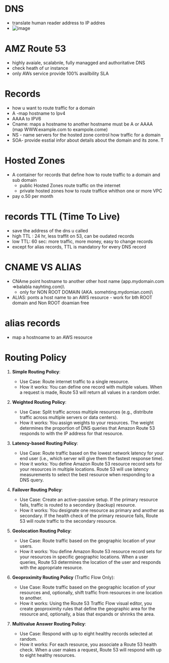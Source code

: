   # DNS
   - translate human reader address to IP addres
   - ![image](https://github.com/NghiaDangTran/solutions-architect/assets/33323750/72b9ea9e-be0e-4a6f-9aad-79767e002232)
# AMZ Route 53
 - highly avaiale, scalabnle, fully managged and authoritative DNS
 - check heath of ur instance
 - only AWs service provide 100% availbility SLA
# Records
 - how u want to route traffic for a domain
 - A -map hostname to Ipv4
 - AAAA to IPV6
 - Cname: maps a hostname to another hostname must be A or AAAA (map WWW.example.com to exampole.come)
 - NS - name servers for the hosted zone control how traffic for a domain
 - SOA- provide esstial infor about details about the domain and its zone. T
# Hosted Zones
 - A container for records that define how to route traffic to a domain and sub domain
     - public Hosted Zones route traffic on the internet
     - private hosted zones how to route traffice whithon one or more VPC
 - pay o.50 per month
# records TTL (Time To Live)
 - save the address of the dns u called
 - high TTL : 24 hr, less traffit on 53, can be oudated records
 - low TTL: 60 sec: more traffic, more money, easy to change records
 - except for alias records, TTL is mandatory for every DNS record
# CNAME VS ALIAS
 - CNAme point hostname to another other host name (app.mydomain.com =>balabla nayhting.com)\
      - only for NON ROOT DOMAIN (AKA. somehting.mydomian.com)\
 - ALIAS:  ponts a host name to an AWS resource
       - work for bth ROOT domain and Non ROOT doamian free
# alias records
 - map a hostnoame to an AWS resource

# Routing Policy
1. **Simple Routing Policy**:
    - Use Case: Route internet traffic to a single resource.
    - How it works: You can define one record with multiple values. When a request is made, Route 53 will return all values in a random order.

2. **Weighted Routing Policy**:
    - Use Case: Split traffic across multiple resources (e.g., distribute traffic across multiple servers or data centers).
    - How it works: You assign weights to your resources. The weight determines the proportion of DNS queries that Amazon Route 53 responds to with the IP address for that resource.

3. **Latency-based Routing Policy**:
    - Use Case: Route traffic based on the lowest network latency for your end user (i.e., which server will give them the fastest response time).
    - How it works: You define Amazon Route 53 resource record sets for your resources in multiple locations. Route 53 will use latency measurements to select the best resource when responding to a DNS query.

4. **Failover Routing Policy**:
    - Use Case: Create an active-passive setup. If the primary resource fails, traffic is routed to a secondary (backup) resource.
    - How it works: You designate one resource as primary and another as secondary. If the health check of the primary resource fails, Route 53 will route traffic to the secondary resource.

5. **Geolocation Routing Policy**:
    - Use Case: Route traffic based on the geographic location of your users.
    - How it works: You define Amazon Route 53 resource record sets for your resources in specific geographic locations. When a user queries, Route 53 determines the location of the user and responds with the appropriate resource.

6. **Geoproximity Routing Policy** (Traffic Flow Only):
    - Use Case: Route traffic based on the geographic location of your resources and, optionally, shift traffic from resources in one location to another.
    - How it works: Using the Route 53 Traffic Flow visual editor, you create geoproximity rules that define the geographic area for the resource and, optionally, a bias that expands or shrinks the area.

7. **Multivalue Answer Routing Policy**:
    - Use Case: Respond with up to eight healthy records selected at random.
    - How it works: For each resource, you associate a Route 53 health check. When a user makes a request, Route 53 will respond with up to eight healthy resources.

